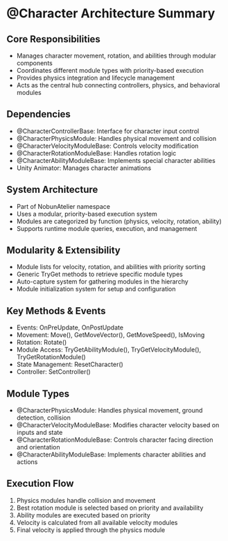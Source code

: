 # @Character Architecture Summary

## Core Responsibilities
- Manages character movement, rotation, and abilities through modular components
- Coordinates different module types with priority-based execution
- Provides physics integration and lifecycle management
- Acts as the central hub connecting controllers, physics, and behavioral modules

## Dependencies
- @CharacterControllerBase: Interface for character input control
- @CharacterPhysicsModule: Handles physical movement and collision
- @CharacterVelocityModuleBase: Controls velocity modification
- @CharacterRotationModuleBase: Handles rotation logic
- @CharacterAbilityModuleBase: Implements special character abilities
- Unity Animator: Manages character animations

## System Architecture
- Part of NobunAtelier namespace
- Uses a modular, priority-based execution system
- Modules are categorized by function (physics, velocity, rotation, ability)
- Supports runtime module queries, execution, and management

## Modularity & Extensibility
- Module lists for velocity, rotation, and abilities with priority sorting
- Generic TryGet methods to retrieve specific module types
- Auto-capture system for gathering modules in the hierarchy
- Module initialization system for setup and configuration

## Key Methods & Events
- Events: OnPreUpdate, OnPostUpdate
- Movement: Move(), GetMoveVector(), GetMoveSpeed(), IsMoving
- Rotation: Rotate()
- Module Access: TryGetAbilityModule<T>(), TryGetVelocityModule<T>(), TryGetRotationModule<T>()
- State Management: ResetCharacter()
- Controller: SetController()

## Module Types
- @CharacterPhysicsModule: Handles physical movement, ground detection, collision
- @CharacterVelocityModuleBase: Modifies character velocity based on inputs and state
- @CharacterRotationModuleBase: Controls character facing direction and orientation
- @CharacterAbilityModuleBase: Implements character abilities and actions

## Execution Flow
1. Physics modules handle collision and movement
2. Best rotation module is selected based on priority and availability
3. Ability modules are executed based on priority
4. Velocity is calculated from all available velocity modules
5. Final velocity is applied through the physics module 